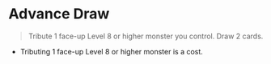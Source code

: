 # Advance Draw

> Tribute 1 face-up Level 8 or higher monster you control. Draw 2 cards.

*   Tributing 1 face-up Level 8 or higher monster is a cost.
